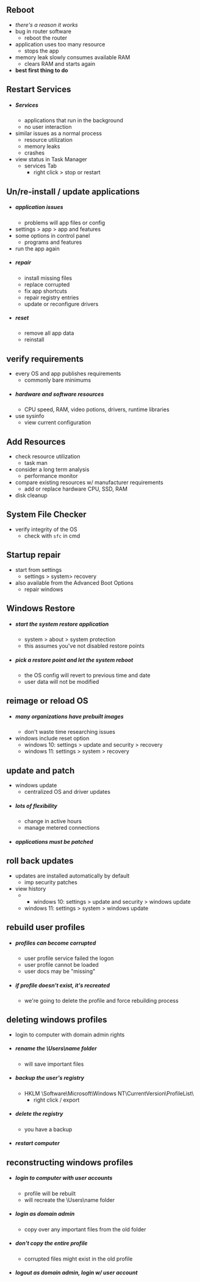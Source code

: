 ## Reboot
 - *there's a reason it works*
 - bug in router software
	 - reboot the router
 - application uses too many resource
	 - stops the app
 - memory leak slowly consumes available RAM
	 - clears RAM and starts again
 - **best first thing to do**

## Restart Services
- ##### Services
	- applications that run in the background 
	- no user interaction 
- similar issues as a normal process
	- resource utilization
	- memory leaks
	- crashes
- view status in Task Manager
	- services Tab
		- right click > stop or restart

## Un/re-install / update applications
- ##### application issues
	- problems will app files or config
- settings > app > app and features
- some options in control panel
	- programs and features
- run the app again
- #####  repair
	- install missing files
	- replace corrupted
	- fix app shortcuts
	- repair registry entries
	- update or reconfigure drivers
- ##### reset
	- remove all app data
	- reinstall


## verify requirements
- every OS and app publishes requirements
	- commonly bare minimums
- ##### hardware and software resources
	- CPU speed, RAM, video potions, drivers, runtime libraries 
- use sysinfo
	- view current configuration 

## Add Resources
- check resource utilization
	- task man
- consider a long term analysis
	- performance monitor 
- compare existing resources w/ manufacturer requirements
	- add or replace hardware CPU, SSD, RAM
- disk cleanup


## System File Checker
- verify integrity of the OS
	- check with `sfc` in cmd

## Startup repair
- start from settings
	- settings > system> recovery 
- also available from the Advanced Boot Options
	- repair windows

## Windows Restore
- ##### start the system restore application
	- system > about > system protection
	- this assumes you've not disabled restore points
- ##### pick a restore point and let the system reboot
	- the OS config will revert to previous time and date 
	- user data will not be modified

## reimage or reload OS
- ##### many organizations have prebuilt images
	- don't waste time researching issues
- windows include reset option
	- windows 10:  settings > update and security > recovery
	- windows 11: settings > system > recovery


## update and patch
- windows update
	- centralized OS and driver updates
- ##### lots of flexibility 
	- change in active hours
	- manage metered connections
- ##### applications must be patched

## roll back updates
- updates are installed automatically by default
	- imp security patches
- view history
	- - windows 10:  settings > update and security > windows update
	- windows 11: settings > system > windows update

## rebuild user profiles
- ##### profiles can become corrupted 
	- user profile service failed the logon
	- user profile cannot be loaded
	- user docs may be "missing"
- ##### if profile doesn't exist, it's recreated
	- we're going to delete the profile and force rebuilding process

## deleting windows profiles
- login to computer with domain admin rights
- ##### rename the \\Users\\name folder
	- will save important files
- ##### backup the user's registry
	- HKLM \\Software\\Microsoft\\Windows NT\\CurrentVersion\\ProfileList\\
		- right click / export
- ##### delete the registry
	- you have a backup
- ##### restart computer

## reconstructing windows profiles
- ##### login to computer with user accounts
	- profile will be rebuilt
	- will recreate the \\Users\\name folder
- ##### login as domain admin
	- copy over any important files from the old folder
- ##### don't copy the entire profile
	- corrupted files might exist in the old profile
- ##### logout as domain admin, login w/ user account 